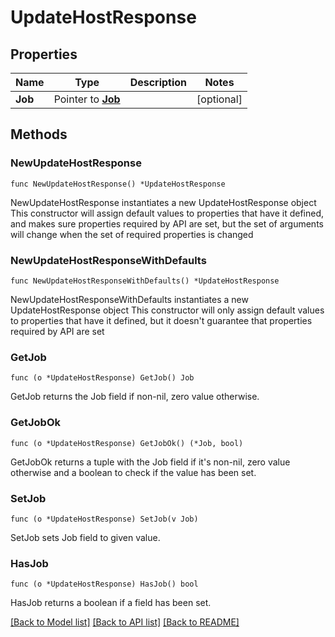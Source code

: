 # UpdateHostResponse

## Properties

Name | Type | Description | Notes
------------ | ------------- | ------------- | -------------
**Job** | Pointer to [**Job**](Job.md) |  | [optional] 

## Methods

### NewUpdateHostResponse

`func NewUpdateHostResponse() *UpdateHostResponse`

NewUpdateHostResponse instantiates a new UpdateHostResponse object
This constructor will assign default values to properties that have it defined,
and makes sure properties required by API are set, but the set of arguments
will change when the set of required properties is changed

### NewUpdateHostResponseWithDefaults

`func NewUpdateHostResponseWithDefaults() *UpdateHostResponse`

NewUpdateHostResponseWithDefaults instantiates a new UpdateHostResponse object
This constructor will only assign default values to properties that have it defined,
but it doesn't guarantee that properties required by API are set

### GetJob

`func (o *UpdateHostResponse) GetJob() Job`

GetJob returns the Job field if non-nil, zero value otherwise.

### GetJobOk

`func (o *UpdateHostResponse) GetJobOk() (*Job, bool)`

GetJobOk returns a tuple with the Job field if it's non-nil, zero value otherwise
and a boolean to check if the value has been set.

### SetJob

`func (o *UpdateHostResponse) SetJob(v Job)`

SetJob sets Job field to given value.

### HasJob

`func (o *UpdateHostResponse) HasJob() bool`

HasJob returns a boolean if a field has been set.


[[Back to Model list]](../README.md#documentation-for-models) [[Back to API list]](../README.md#documentation-for-api-endpoints) [[Back to README]](../README.md)


